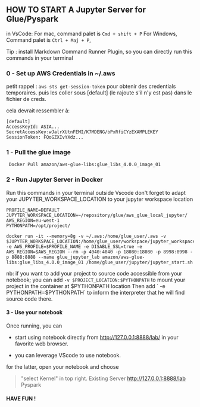 ## HOW TO START A Jupyter Server for Glue/Pyspark

in VsCode:
For mac, command palet is `Cmd + shift + P`
For Windows, Command palet is `Ctrl + Maj + P`,

Tip : install Markdown Command Runner Plugin, so you can directly run this commands in your terminal

### 0 - Set up AWS Credentials in ~/.aws

petit rappel :
`aws sts get-session-token`
pour obtenir des credentials temporaires. puis les coller sous [default] (le rajoute s'il n'y est pas) dans le fichier de creds.

cela devrait ressembler à:

```
[default]
AccessKeyId: ASIA...
SecretAccessKey:wJalrXUtnFEMI/K7MDENG/bPxRfiCYzEXAMPLEKEY
SessionToken: FQoGZXIvYXdz...
```

### 1 - Pull the glue image

```shell
 Docker Pull amazon/aws-glue-libs:glue_libs_4.0.0_image_01
```

### 2 - Run Jupyter Server in Docker

Run this commands in your terminal outside Vscode
don't forget to adapt your JUPYTER_WORKSPACE_LOCATION to your jupyter workspace location

```shell
PROFILE_NAME=DEFAULT
JUPYTER_WORKSPACE_LOCATION=~/repository/glue/aws_glue_local_jupyter/
AWS_REGION=eu-west-1
PYTHONPATH=/opt/project/

docker run -it --memory=8g -v ~/.aws:/home/glue_user/.aws -v $JUPYTER_WORKSPACE_LOCATION:/home/glue_user/workspace/jupyter_workspace/ -e AWS_PROFILE=$PROFILE_NAME -e DISABLE_SSL=true -e AWS_REGION=$AWS_REGION --rm -p 4040:4040 -p 18080:18080 -p 8998:8998 -p 8888:8888 --name glue_jupyter_lab amazon/aws-glue-libs:glue_libs_4.0.0_image_01 /home/glue_user/jupyter/jupyter_start.sh
```

nb: if you want to add your project to source code accessible from your notebook;
you can add `-v $PROJECT_LOCATION:$PYTHONPATH` to mount your project in the container at $PYTHONPATH location
Then add ` -e PYTHONPATH=$PYTHONPATH` to inform the interpreter that he will find source code there.

#### 3 - Use your notebook

Once running, you can

- start using notebook directly from http://127.0.0.1:8888/lab/ in your favorite web browser.

- you can leverage VScode to use notebook.

for the latter, open your notebook and choose

> "select Kernel" in top right.
> Existing Server
> http://127.0.0.1:8888/lab
> Pyspark

#### HAVE FUN !
